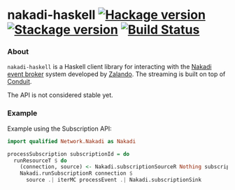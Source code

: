 # nakadi-haskell [![Hackage version](https://img.shields.io/hackage/v/nakadi-haskell.svg?label=Hackage)](https://hackage.haskell.org/package/nakadi-haskell) [![Stackage version](https://www.stackage.org/package/nakadi-haskell/badge/lts?label=Stackage)](https://www.stackage.org/package/nakadi-haskell) [![Build Status](https://travis-ci.org/mtesseract/nakadi-haskell.svg?branch=master)](https://travis-ci.org/mtesseract/nakadi-haskell)

### About

`nakadi-haskell` is a Haskell client library for interacting with the
[Nakadi event broker](https://zalando.github.io/nakadi/) system
developed by [Zalando](https://github.com/zalando). The streaming is
built on top of [Conduit](https://haskell-lang.org/library/conduit).

The API is not considered stable yet.

### Example

Example using the Subscription API:

```haskell
import qualified Network.Nakadi as Nakadi

processSubscription subscriptionId = do
  runResourceT $ do
    (connection, source) <- Nakadi.subscriptionSourceR Nothing subscriptionId
    Nakadi.runSubscriptionR connection $
      source .| iterMC processEvent .| Nakadi.subscriptionSink
```
